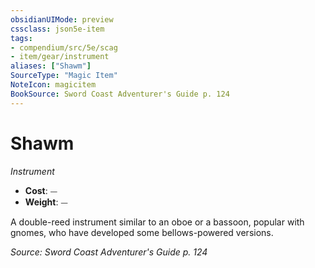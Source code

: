 ```yaml
---
obsidianUIMode: preview
cssclass: json5e-item
tags:
- compendium/src/5e/scag
- item/gear/instrument
aliases: ["Shawm"]
SourceType: "Magic Item"
NoteIcon: magicitem
BookSource: Sword Coast Adventurer's Guide p. 124
---
```

# Shawm
*Instrument*  

- **Cost**: ⏤
- **Weight**: ⏤

A double-reed instrument similar to an oboe or a bassoon, popular with gnomes, who have developed some bellows-powered versions.

*Source: Sword Coast Adventurer's Guide p. 124*